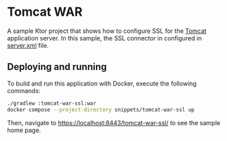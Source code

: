 # Tomcat WAR

A sample Ktor project that shows how to configure SSL for the [Tomcat](https://ktor.io/docs/war.html) application server.
In this sample, the SSL connector in configured in [server.xml](server.xml) file.

## Deploying and running

To build and run this application with Docker, execute the following commands:

```bash
./gradlew :tomcat-war-ssl:war
docker compose --project-directory snippets/tomcat-war-ssl up
```

Then, navigate to [https://localhost:8443/tomcat-war-ssl/](https://localhost:8443/tomcat-war-ssl/) to see the sample home page.
